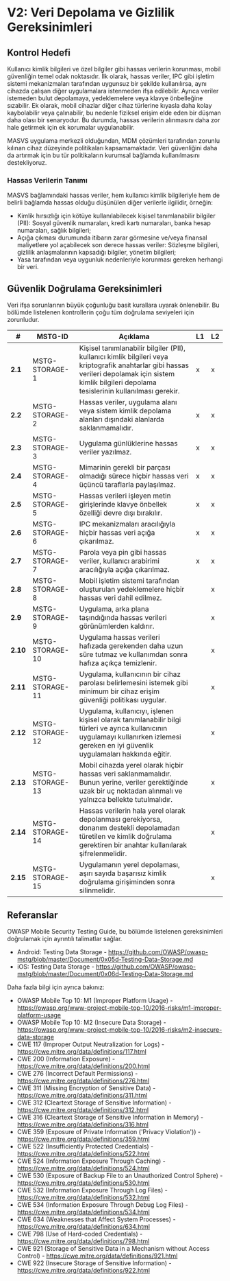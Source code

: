 # V2: Veri Depolama ve Gizlilik Gereksinimleri

## Kontrol Hedefi

Kullanıcı kimlik bilgileri ve özel bilgiler gibi hassas verilerin korunması, mobil güvenliğin temel odak noktasıdır. İlk olarak, hassas veriler, IPC gibi işletim sistemi mekanizmaları tarafından uygunsuz bir şekilde kullanılırsa, aynı cihazda çalışan diğer uygulamalara istenmeden ifşa edilebilir. Ayrıca veriler istemeden bulut depolamaya, yedeklemelere veya klavye önbelleğine sızabilir. Ek olarak, mobil cihazlar diğer cihaz türlerine kıyasla daha kolay kaybolabilir veya çalınabilir, bu nedenle fiziksel erişim elde eden bir düşman daha olası bir senaryodur. Bu durumda, hassas verilerin alınmasını daha zor hale getirmek için ek korumalar uygulanabilir.

MASVS uygulama merkezli olduğundan, MDM çözümleri tarafından zorunlu kılınan cihaz düzeyinde politikaları kapsamamaktadır. Veri güvenliğini daha da artırmak için bu tür politikaların kurumsal bağlamda kullanılmasını destekliyoruz.

### Hassas Verilerin Tanımı

MASVS bağlamındaki hassas veriler, hem kullanıcı kimlik bilgileriyle hem de belirli bağlamda hassas olduğu düşünülen diğer verilerle ilgilidir, örneğin:

- Kimlik hırsızlığı için kötüye kullanılabilecek kişisel tanımlanabilir bilgiler (PII): Sosyal güvenlik numaraları, kredi kartı numaraları, banka hesap numaraları, sağlık bilgileri;
- Açığa çıkması durumunda itibarın zarar görmesine ve/veya finansal maliyetlere yol açabilecek son derece hassas veriler: Sözleşme bilgileri, gizlilik anlaşmalarının kapsadığı bilgiler, yönetim bilgileri;
- Yasa tarafından veya uygunluk nedenleriyle korunması gereken herhangi bir veri.

## Güvenlik Doğrulama Gereksinimleri

Veri ifşa sorunlarının büyük çoğunluğu basit kurallara uyarak önlenebilir. Bu bölümde listelenen kontrollerin çoğu tüm doğrulama seviyeleri için zorunludur.

| # | MSTG-ID | Açıklama | L1 | L2 |
| -- | ---------- | ---------------------- | - | - |
| **2.1** | MSTG-STORAGE-1 | Kişisel tanımlanabilir bilgiler (PII), kullanıcı kimlik bilgileri veya kriptografik anahtarlar gibi hassas verileri depolamak için sistem kimlik bilgileri depolama tesislerinin kullanılması gerekir. | x | x |
| **2.2** | MSTG-STORAGE-2 | Hassas veriler, uygulama alanı veya sistem kimlik depolama alanları dışındaki alanlarda saklanmamalıdır. | x | x |
| **2.3** | MSTG-STORAGE-3 | Uygulama günlüklerine hassas veriler yazılmaz. | x | x |
| **2.4** | MSTG-STORAGE-4 | Mimarinin gerekli bir parçası olmadığı sürece hiçbir hassas veri üçüncü taraflarla paylaşılmaz. | x | x |
| **2.5** | MSTG-STORAGE-5 | Hassas verileri işleyen metin girişlerinde klavye önbellek özelliği devre dışı bırakılır. | x | x |
| **2.6** | MSTG-STORAGE-6 | IPC mekanizmaları aracılığıyla hiçbir hassas veri açığa çıkarılmaz. | x | x |
| **2.7** | MSTG-STORAGE-7 | Parola veya pin gibi hassas veriler, kullanıcı arabirimi aracılığıyla açığa çıkarılmaz. | x | x |
| **2.8** | MSTG-STORAGE-8 | Mobil işletim sistemi tarafından oluşturulan yedeklemelere hiçbir hassas veri dahil edilmez. |   | x |
| **2.9** | MSTG-STORAGE-9 | Uygulama, arka plana taşındığında hassas verileri görünümlerden kaldırır. |  | x |
| **2.10** | MSTG-STORAGE-10 | Uygulama hassas verileri hafızada gerekenden daha uzun süre tutmaz ve kullanımdan sonra hafıza açıkça temizlenir. |  | x |
| **2.11** | MSTG-STORAGE-11 | Uygulama, kullanıcının bir cihaz parolası belirlemesini istemek gibi minimum bir cihaz erişim güvenliği politikası uygular. |  | x |
| **2.12** | MSTG-STORAGE-12 | Uygulama, kullanıcıyı, işlenen kişisel olarak tanımlanabilir bilgi türleri ve ayrıca kullanıcının uygulamayı kullanırken izlemesi gereken en iyi güvenlik uygulamaları hakkında eğitir. |  | x |
| **2.13** | MSTG-STORAGE-13 | Mobil cihazda yerel olarak hiçbir hassas veri saklanmamalıdır. Bunun yerine, veriler gerektiğinde uzak bir uç noktadan alınmalı ve yalnızca bellekte tutulmalıdır. |  | x |
| **2.14** | MSTG-STORAGE-14 | Hassas verilerin hala yerel olarak depolanması gerekiyorsa, donanım destekli depolamadan türetilen ve kimlik doğrulama gerektiren bir anahtar kullanılarak şifrelenmelidir. |  | x |
| **2.15** | MSTG-STORAGE-15 | Uygulamanın yerel depolaması, aşırı sayıda başarısız kimlik doğrulama girişiminden sonra silinmelidir. |  | x |

## Referanslar

OWASP Mobile Security Testing Guide, bu bölümde listelenen gereksinimleri doğrulamak için ayrıntılı talimatlar sağlar.

- Android: Testing Data Storage - <https://github.com/OWASP/owasp-mstg/blob/master/Document/0x05d-Testing-Data-Storage.md>
- iOS: Testing Data Storage - <https://github.com/OWASP/owasp-mstg/blob/master/Document/0x06d-Testing-Data-Storage.md>

Daha fazla bilgi için ayrıca bakınız:

- OWASP Mobile Top 10: M1 (Improper Platform Usage) - <https://owasp.org/www-project-mobile-top-10/2016-risks/m1-improper-platform-usage>
- OWASP Mobile Top 10: M2 (Insecure Data Storage) - <https://owasp.org/www-project-mobile-top-10/2016-risks/m2-insecure-data-storage>
- CWE 117 (Improper Output Neutralization for Logs) - <https://cwe.mitre.org/data/definitions/117.html>
- CWE 200 (Information Exposure) - <https://cwe.mitre.org/data/definitions/200.html>
- CWE 276 (Incorrect Default Permissions) - <https://cwe.mitre.org/data/definitions/276.html>
- CWE 311 (Missing Encryption of Sensitive Data) - <https://cwe.mitre.org/data/definitions/311.html>
- CWE 312 (Cleartext Storage of Sensitive Information) - <https://cwe.mitre.org/data/definitions/312.html>
- CWE 316 (Cleartext Storage of Sensitive Information in Memory) - <https://cwe.mitre.org/data/definitions/316.html>
- CWE 359 (Exposure of Private Information ('Privacy Violation')) - <https://cwe.mitre.org/data/definitions/359.html>
- CWE 522 (Insufficiently Protected Credentials) - <https://cwe.mitre.org/data/definitions/522.html>
- CWE 524 (Information Exposure Through Caching) - <https://cwe.mitre.org/data/definitions/524.html>
- CWE 530 (Exposure of Backup File to an Unauthorized Control Sphere) - <https://cwe.mitre.org/data/definitions/530.html>
- CWE 532 (Information Exposure Through Log Files) - <https://cwe.mitre.org/data/definitions/532.html>
- CWE 534 (Information Exposure Through Debug Log Files) - <https://cwe.mitre.org/data/definitions/534.html>
- CWE 634 (Weaknesses that Affect System Processes) - <https://cwe.mitre.org/data/definitions/634.html>
- CWE 798 (Use of Hard-coded Credentials) - <https://cwe.mitre.org/data/definitions/798.html>
- CWE 921 (Storage of Sensitive Data in a Mechanism without Access Control) - <https://cwe.mitre.org/data/definitions/921.html>
- CWE 922 (Insecure Storage of Sensitive Information) - <https://cwe.mitre.org/data/definitions/922.html>
